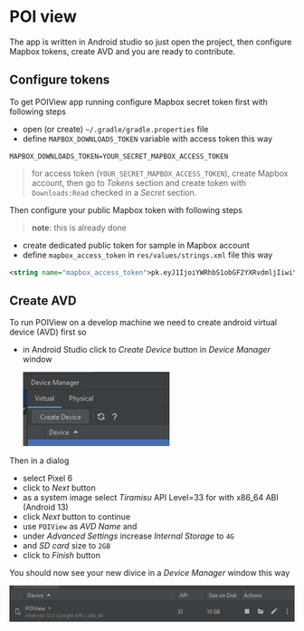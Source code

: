 # POI view

The app is written in Android studio so just open the project, then configure Mapbox tokens, create AVD and you are ready to contribute.

## Configure tokens

To get POIView app running configure Mapbox secret token first with following steps

- open (or create) `~/.gradle/gradle.properties` file
- define `MAPBOX_DOWNLOADS_TOKEN` variable with access token this way

```
MAPBOX_DOWNLOADS_TOKEN=YOUR_SECRET_MAPBOX_ACCESS_TOKEN
```

> for access token (`YOUR_SECRET_MAPBOX_ACCESS_TOKEN`), create Mapbox account, then go to *Tokens* section and create token with `Downloads:Read` checked in a *Secret* section.

Then configure your public Mapbox token with following steps

> **note**: this is already done

- create dedicated public token for sample in Mapbox account
- define `mapbox_access_token` in `res/values/strings.xml` file this way

```xml
<string name="mapbox_access_token">pk.eyJ1IjoiYWRhbS1obGF2YXRvdmljIiwiYSI6ImNsY291Z3IwMzAyM2MzcHF5dmZ3b3J3OW8ifQ.Dn3oDvBJKVHgOKYyqaZyVA</string>
```

## Create AVD

To run POIView on a develop machine we need to create android virtual device (AVD) first so

- in Android Studio click to *Create Device* button in *Device Manager* window

	![Create device](doc/images/readme_create_device.png)

Then in a dialog

- select Pixel 6
- click to *Next* button
- as a system image select *Tiramisu* API Level=33 for with x86_64 ABI (Android 13)
- click *Next* button to continue
- use `POIView` as *AVD Name* and
- under *Advanced Settings* increase *Internal Storage* to `4G`
- and *SD card* size to `2GB`
- click to *Finish* button


You should now see your new divice in a *Device Manager* window this way

![AVD result](doc/images/readme_avd.png)
